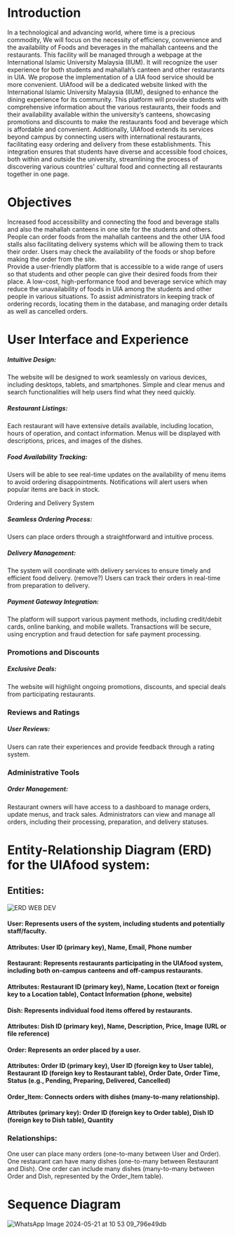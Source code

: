 
# Introduction
In a technological and advancing world, where time is a precious commodity, We will focus on  the necessity of efficiency, convenience and the availability of Foods and beverages in the mahallah canteens and the restaurants. This facility will be managed through a webpage at the International Islamic University Malaysia (IIUM). It will recognize the user experience for both students and mahallah’s canteen and other restaurants in UIA. 
We propose the implementation of a UIA food service should be more convenient. UIAfood will be a dedicated website linked with the International Islamic University Malaysia (IIUM), designed to enhance the dining experience for its community. This platform will provide students with comprehensive information about the various restaurants, their foods and their availability available within the university’s canteens, showcasing promotions and discounts to make the restaurants food and beverage which is affordable and convenient. Additionally, UIAfood extends its services beyond campus by connecting users with international restaurants, facilitating easy ordering and delivery from these establishments.
 This integration ensures that students have diverse and accessible food choices, both within and outside the university, streamlining the process of discovering various countries' cultural food and connecting all restaurants together in one page. 

# Objectives
Increased food accessibility and connecting the food and beverage stalls and also the mahallah canteens in one site for the students and others.
People can order foods from the mahallah canteens and the other UIA food stalls also facilitating delivery systems which will be allowing them to track their order.
Users may check the availability of the foods or shop before making the order from the site.     
Provide a user-friendly platform that is accessible to a wide range of users so that students and other people can give their desired foods from their place.
A low-cost, high-performance food and beverage service which may reduce the unavailability of foods in UIA among the students and other people in various situations.
To assist administrators in keeping track of ordering records, locating them in the database, and managing order details as well as cancelled orders.

					 				
			
# User Interface and Experience

##### Intuitive Design:


The website will be designed to work seamlessly on various devices, including desktops, tablets, and smartphones.
Simple and clear menus and search functionalities will help users find what they need quickly.

##### Restaurant Listings:


Each restaurant will have extensive details available, including location, hours of operation, and contact information.
Menus will be displayed with descriptions, prices, and images of the dishes.

##### Food Availability Tracking:

Users will be able to see real-time updates on the availability of menu items to avoid ordering disappointments.
Notifications will alert users when popular items are back in stock.

Ordering and Delivery System

##### Seamless Ordering Process:

Users can place orders through a straightforward and intuitive process.

##### Delivery Management:

The system will coordinate with delivery services to ensure timely and efficient food delivery. (remove?)
Users can track their orders in real-time from preparation to delivery.

##### Payment Gateway Integration:

The platform will support various payment methods, including credit/debit cards, online banking, and mobile wallets.
Transactions will be secure, using encryption and fraud detection for safe payment processing.

### Promotions and Discounts

##### Exclusive Deals:

The website will highlight ongoing promotions, discounts, and special deals from participating restaurants.

### Reviews and Ratings

##### User Reviews:

Users can rate their experiences and provide feedback through a rating system.

### Administrative Tools

##### Order Management:

Restaurant owners will have access to a dashboard to manage orders, update menus, and track sales.
Administrators can view and manage all orders, including their processing, preparation, and delivery statuses.


# Entity-Relationship Diagram (ERD) for the UIAfood system:


## Entities:
![ERD WEB DEV](https://github.com/tanvironb/webdev/assets/170326332/7db17011-9c5c-46b4-b2de-2de0c9f03f91)

#### User: Represents users of the system, including students and potentially staff/faculty.


#### Attributes: User ID (primary key), Name, Email, Phone number
#### Restaurant: Represents restaurants participating in the UIAfood system, including both on-campus canteens and off-campus restaurants.


#### Attributes: Restaurant ID (primary key), Name, Location (text or foreign key to a Location table), Contact Information (phone, website)
#### Dish: Represents individual food items offered by restaurants.


#### Attributes: Dish ID (primary key), Name, Description, Price, Image (URL or file reference)
#### Order: Represents an order placed by a user.


#### Attributes: Order ID (primary key), User ID (foreign key to User table), Restaurant ID (foreign key to Restaurant table), Order Date, Order Time, Status (e.g., Pending, Preparing, Delivered, Cancelled)
#### Order_Item: Connects orders with dishes (many-to-many relationship).


#### Attributes (primary key): Order ID (foreign key to Order table), Dish ID (foreign key to Dish table), Quantity
### Relationships:
One user can place many orders (one-to-many between User and Order).
One restaurant can have many dishes (one-to-many between Restaurant and Dish).
One order can include many dishes (many-to-many between Order and Dish, represented by the Order_Item table).

# Sequence Diagram

![WhatsApp Image 2024-05-21 at 10 53 09_796e49db](https://github.com/tanvironb/webdev/assets/170326332/8e0c1807-cbef-4e9a-af55-5e5db810e61e)

